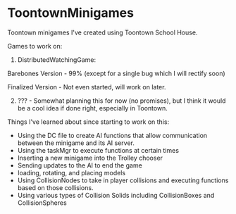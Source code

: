 # ToontownMinigames
Toontown minigames I've created using Toontown School House.

Games to work on:

1. DistributedWatchingGame:

Barebones Version - 99% (except for a single bug which I will rectify soon)

Finalized Version - Not even started, will work on later.

2. ??? - Somewhat planning this for now (no promises), but I think it would be a cool idea if done right, especially in Toontown.

Things I've learned about since starting to work on this:
- Using the DC file to create AI functions that allow communication between the minigame and its AI server.
- Using the taskMgr to execute functions at certain times
- Inserting a new minigame into the Trolley chooser
- Sending updates to the AI to end the game
- loading, rotating, and placing models
- Using CollisionNodes to take in player collisions and executing functions based on those collisions.
- Using various types of Collision Solids including CollisionBoxes and CollisionSpheres
